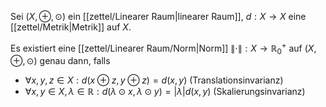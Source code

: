 Sei $(X, \oplus, \odot)$ ein [[zettel/Linearer Raum|linearer Raum]], $d : X \to X$ eine [[zettel/Metrik|Metrik]] auf $X$.

Es existiert eine [[zettel/Linearer Raum/Norm|Norm]] $\| \cdot \| : X \to \mathbb{R}_0^+$ auf $(X, \oplus, \odot)$ genau dann, falls
- $\forall x, y, z \in X : d(x \oplus z, y \oplus z) = d(x, y)$ (Translationsinvarianz)
- $\forall x, y \in X, \lambda \in \mathbb{R} : d(\lambda \odot x, \lambda \odot y) = |\lambda| d(x, y)$ (Skalierungsinvarianz)